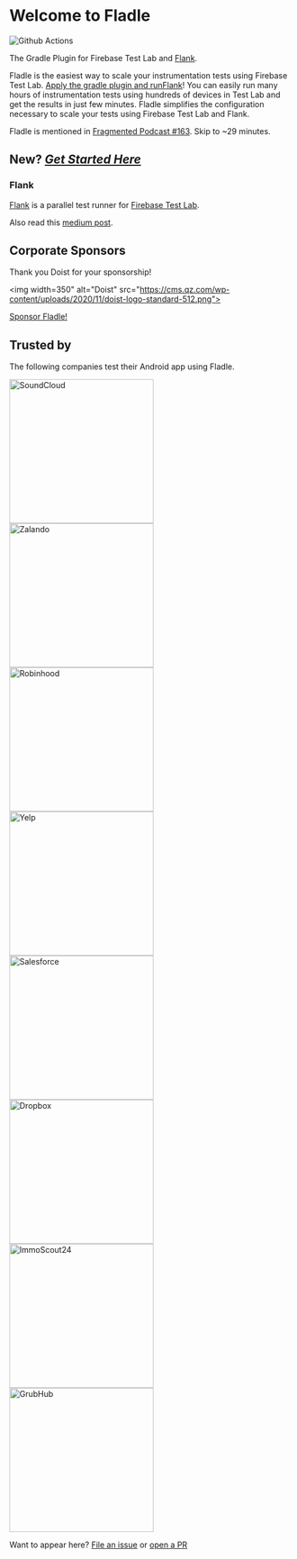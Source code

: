 # Welcome to Fladle

![Github Actions](https://github.com/runningcode/fladle/workflows/CI/badge.svg)

The Gradle Plugin for Firebase Test Lab and [Flank](https://github.com/testArmada/flank).

Fladle is the easiest way to scale your instrumentation tests using Firebase Test Lab. [Apply the gradle plugin and runFlank](quick-start)! You can easily run many hours of instrumentation tests using hundreds of devices in Test Lab and get the results in just few minutes. Fladle simplifies the configuration necessary to scale your tests using Firebase Test Lab and Flank.

Fladle is mentioned in [Fragmented Podcast #163](https://fragmentedpodcast.com/episodes/163/). Skip to ~29 minutes.


## New? [_Get Started Here_](quick-start)

### Flank
[Flank](https://github.com/testArmada/flank) is a parallel test runner for [Firebase Test Lab](https://firebase.google.com/docs/test-lab).

Also read this [medium post](https://medium.com/walmartlabs/flank-smart-test-runner-for-firebase-cf65e1b1eca7).

## Corporate Sponsors

Thank you Doist for your sponsorship!

<img width=350" alt="Doist" src="https://cms.qz.com/wp-content/uploads/2020/11/doist-logo-standard-512.png">

[Sponsor Fladle!](https://github.com/sponsors/runningcode)

## Trusted by

The following companies test their Android app using Fladle.

<img width="256" alt="SoundCloud" src="https://upload.wikimedia.org/wikipedia/de/thumb/f/f4/SoundCloud_-_Logo.svg/200px-SoundCloud_-_Logo.svg.png"> <img width="256" alt="Zalando" src="https://www.paypalobjects.com/digitalassets/c/gifts/media/catalog/product/z/a/zalando_product_1.png"> <img width="256" alt="Robinhood" src="https://logos-world.net/wp-content/uploads/2021/03/Robinhood-Symbol.png">
<img width="256" alt="Yelp" src="https://upload.wikimedia.org/wikipedia/commons/thumb/a/ad/Yelp_Logo.svg/640px-Yelp_Logo.svg.png"> <img width="256" alt="Salesforce" src="https://upload.wikimedia.org/wikipedia/de/thumb/f/f9/Salesforce.com_logo.svg/640px-Salesforce.com_logo.svg.png"> <img width="256" alt="Dropbox" src="https://aem.dropbox.com/cms/content/dam/dropbox/www/en-us/branding/dropbox-logo@2x.jpg">
<img width="256" alt="ImmoScout24" src="https://upload.wikimedia.org/wikipedia/commons/f/fa/Scout24_Logo_2020.svg"> <img width="256" alt="GrubHub" src="https://mma.prnewswire.com/media/887026/GrubHub4_Logo.jpg?p=publish&w=200">


Want to appear here? [File an issue](https://github.com/runningcode/fladle/issues/new) or [open a PR](https://github.com/runningcode/fladle/edit/master/docs/index.md)
